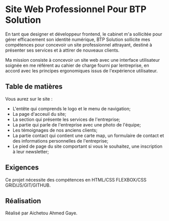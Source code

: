 # Site Web Professionnel Pour BTP Solution

​En tant que designer et développeur frontend, le cabinet m'a sollicitée pour gérer efficacement son identité numérique, BTP Solution sollicite mes compétences pour concevoir un site professionnel attrayant, destiné à présenter ses services et à attirer de nouveaux clients. 

Ma mission consiste à concevoir un site web avec une interface utilisateur soignée en me référent au cahier de charge fourni par lentreprise, en accord avec les principes ergonomiques issus de l'expérience utilisateur.

## Table de matières
 Vous aurez sur le site :
- L'entête qui comprends le logo et le menu de navigation;
- La page d'acceuil du site;
- La section qui présente les services de l'entreprise;
- La partie qui parle de l'entreprise avec une photo de l'équipe;
- Les témoignages de nos anciens clients;
- La partie contact qui contient une carte map, un formulaire de contact et des informations personnelles de l'entreprise;
- Le pied de page du site comportant si vous le souhaitez, une inscription à leur newsletter;    

## Exigences

Ce projet nécessite des compétences en HTML/CSS FLEXBOX/CSS GRID/JS/GIT/GITHUB.

## Réalisation

Réalisé par Aichetou Ahmed Gaye.
